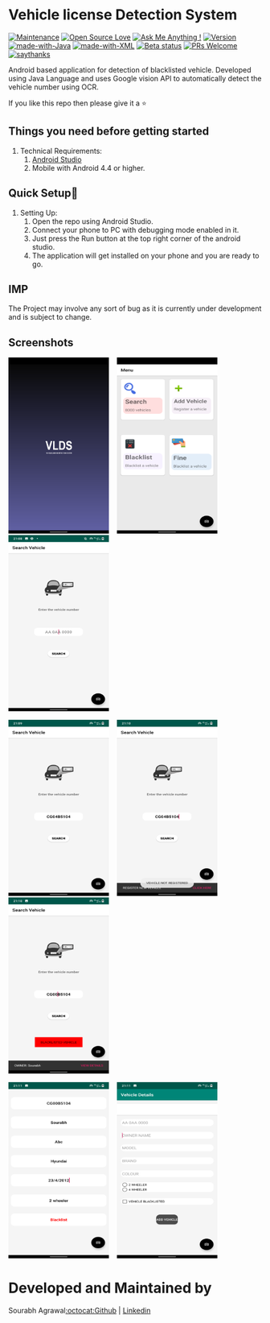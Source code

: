 # Vehicle license Detection System
[![Maintenance](https://img.shields.io/badge/Maintained%3F-yes-green.svg)](https://GitHub.com/Naereen/StrapDown.js/graphs/commit-activity)
[![Open Source Love](https://badges.frapsoft.com/os/v2/open-source.png?v=103)](https://github.com/ellerbrock/open-source-badges/)
[![Ask Me Anything !](https://img.shields.io/badge/Ask%20me-anything-1abc9c.svg)](https://GitHub.com/Naereen/ama)
[![Version](https://badge.fury.io/gh/Naereen%2FStrapDown.js.svg)](https://github.com/Naereen/StrapDown.js)
[![made-with-Java](https://img.shields.io/badge/Made%20with-Java-1f425f.svg)](https://www.java.com/en/)
[![made-with-XML](https://img.shields.io/badge/Made%20with-XML-1f425f.svg)](https://www.xml.com/)
[![Beta status](https://img.shields.io/pypi/status/ansicolortags.svg)](https://github.com/sourabhagrawal23/echo)
[![PRs Welcome](https://img.shields.io/badge/PRs-welcome-brightgreen.svg?style=flat-square)](https://github.com/sourabhagrawal23/echo/pulls)
[![saythanks](https://img.shields.io/badge/say-thanks-ff69b4.svg)](https://linkedin.com/in/sourabhkhs)

Android based application for detection of blacklisted vehicle. Developed using Java Language and uses Google vision API to automatically detect the vehicle number using OCR.

If you like this repo then please give it a ⭐️

## Things you need before getting started

1. Technical Requirements:
   1. [Android Studio](https://developer.android.com/studio)
   2. Mobile with Android 4.4 or higher.
   
## Quick Setup🚀
   
1. Setting Up:
   1. Open the repo using Android Studio.
   2. Connect your phone to PC with debugging mode enabled in it.
   3. Just press the Run button at the top right corner of the android studio.
   4. The application will get installed on your phone and you are ready to go.
   
## IMP
The Project may involve any sort of bug as it is currently under development and is subject to change.
## Screenshots
<kbd>
<img src="https://raw.githubusercontent.com/sourabhagrawal23/vlds/master/Screenshots/1.png" width="200" height="350"></kbd>&nbsp;&nbsp;&nbsp;&nbsp;<kbd><img src="https://raw.githubusercontent.com/sourabhagrawal23/vlds/master/Screenshots/2.png" width="200" height="350"></kbd>
&nbsp;&nbsp;&nbsp;&nbsp;<kbd><img src="https://raw.githubusercontent.com/sourabhagrawal23/vlds/master/Screenshots/4.png" width="200" height="350"></kbd>

<kbd><img src="https://raw.githubusercontent.com/sourabhagrawal23/vlds/master/Screenshots/6.png" width="200" height="350"></kbd>&nbsp;&nbsp;&nbsp;&nbsp;<kbd><img src="https://raw.githubusercontent.com/sourabhagrawal23/vlds/master/Screenshots/8.png" width="200" height="350"></kbd>
&nbsp;&nbsp;&nbsp;&nbsp;<kbd><img src="https://raw.githubusercontent.com/sourabhagrawal23/vlds/master/Screenshots/9.png" width="200" height="350"></kbd>

<kbd><img src="https://raw.githubusercontent.com/sourabhagrawal23/vlds/master/Screenshots/10.png" width="200" height="350"></kbd>&nbsp;&nbsp;&nbsp;&nbsp;<kbd><img src="https://raw.githubusercontent.com/sourabhagrawal23/vlds/master/Screenshots/11.png" width="200" height="350"></kbd>


# Developed and Maintained by

Sourabh Agrawal[:octocat:Github](http://github.com/sourabhagrawal23) | [Linkedin](https://www.linkedin.com/in/sourabhkhs/)


